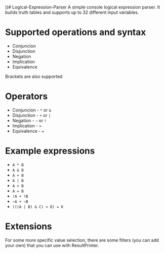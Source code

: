 ))# Logical-Expression-Parser
A simple console logical expression parser.
It builds truth tables and supports up to 32 different input variables.

# Supported operations and syntax
- Conjuncion
- Disjunction
- Negation
- Implication
- Equivalence

Brackets are also supported

# Operators
- Conjuncion - `*` or `&`
- Disjunction - `+` or `|`
- Negation - `~` or `!`
- Implication - `>`
- Equivalence - `=`

# Example expressions
- `A * B`
- `A & B`
- `A + B`
- `A | B`
- `A > B`
- `A = B`
- `!A + !B`
- `~A + ~B`
- `(((A | B) & C) > D) = K`

# Extensions
For some more specific value selection, there are some filters (you can add your own) that you can use with ResultPrinter.
